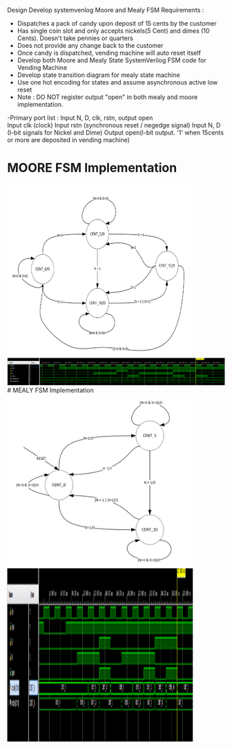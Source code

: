 Design Develop systemvenlog Moore and Mealy FSM Requirements : 
- Dispatches a pack of candy upon deposit of 15 cents by the customer
- Has single coin slot and only accepts nickels(5 Cent) and dimes (10 Cents). Doesn't take pennies or quarters 
- Does not provide any change back to the customer 
- Once candy is dispatched, vending machine will auto reset itself 
- Develop both Moore and Mealy State SystemVerilog FSM code for Vending Machine 
- Develop state transition diagram for mealy state machine 
- Use one hot encoding for states and assume asynchronous active low reset 
- Note : DO NOT register output "open" in both mealy and moore implementation. 

-Primary port list : Input N, D, clk, rstn, output open     
Input clk (clock) 
Input rstn (synchronous reset / negedge signal) 
Input N, D (I-bit signals for Nickel and Dime) 
Output open(l-bit output. '1' when 15cents or more are deposited in vending machine) 

# MOORE FSM Implementation 
<img src="day93_2.png" width="430" height="400">
<img src="day93_1.png">
# MEALY FSM Implementation 
<img src="day93_3.png" width="430" height="400">
<img src="day93_4.png" width="430" height="400">
